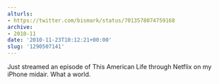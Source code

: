 ```yaml
---
alturls:
- https://twitter.com/bismark/status/7013578074759168
archive:
- 2010-11
date: '2010-11-23T10:12:21+00:00'
slug: '1290507141'
---
```


Just streamed an episode of This American Life through Netflix on my iPhone midair.  What a world.

